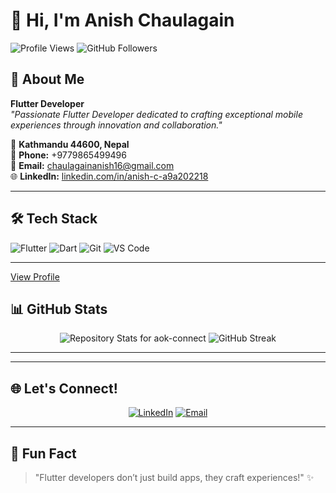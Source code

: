 # 👋 Hi, I'm Anish Chaulagain

![Profile Views](https://komarev.com/ghpvc/?username=anishchaulagain&color=blueviolet)
![GitHub Followers](https://img.shields.io/github/followers/anishchaulagain?style=social)

## 🚀 About Me
**Flutter Developer**  
_"Passionate Flutter Developer dedicated to crafting exceptional mobile experiences through innovation and collaboration."_

📍 **Kathmandu 44600, Nepal**  
📱 **Phone:** +9779865499496  
📧 **Email:** [chaulagainanish16@gmail.com](mailto:chaulagainanish16@gmail.com)  
🌐 **LinkedIn:** [linkedin.com/in/anish-c-a9a202218](https://www.linkedin.com/in/anish-c-a9a202218/)

---

## 🛠️ Tech Stack
![Flutter](https://img.shields.io/badge/Flutter-02569B?style=for-the-badge&logo=flutter&logoColor=white)
![Dart](https://img.shields.io/badge/Dart-0175C2?style=for-the-badge&logo=dart&logoColor=white)
![Git](https://img.shields.io/badge/Git-F05032?style=for-the-badge&logo=git&logoColor=white)
![VS Code](https://img.shields.io/badge/VS_Code-007ACC?style=for-the-badge&logo=visual-studio-code&logoColor=white)

---
[View Profile](https://github.com/anishchaulagain16)

## 📊 GitHub Stats
<p align="center">
<img src="https://github-readme-stats.vercel.app/api/pin/?username=ankaEK&repo=aok-connect&theme=tokyonight" alt="Repository Stats for aok-connect" />
  <img src="https://github-readme-streak-stats.herokuapp.com/?user=anishchaulagain16&theme=tokyonight" alt="GitHub Streak" />
</p>

---


---

## 🌐 Let's Connect!
<p align="center">
  <a href="https://www.linkedin.com/in/anish-c-a9a202218/"><img alt="LinkedIn" src="https://img.shields.io/badge/LinkedIn-0077B5?style=for-the-badge&logo=linkedin&logoColor=white"/></a>
  <a href="mailto:chaulagainanish16@gmail.com"><img alt="Email" src="https://img.shields.io/badge/Email-D14836?style=for-the-badge&logo=gmail&logoColor=white"/></a>
</p>

---

## 🌟 Fun Fact
> "Flutter developers don’t just build apps, they craft experiences!" ✨

